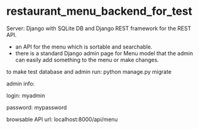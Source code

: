 # restaurant_menu_backend_for_test

Server: Django with SQLite DB and Django REST framework for the REST API.

- an API for the menu which is sortable and searchable.
- there is a standard Django admin page for Menu model that the admin can easily add something
to the menu or make changes.

to make test database and admin run: python manage.py migrate 

admin info:

login: myadmin

password: mypassword

browsable API url: localhost:8000/api/menu
